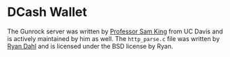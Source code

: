 # DCash Wallet

The Gunrock server was written by [Professor Sam King](https://bob.cs.ucdavis.edu) from UC Davis and is actively maintained by him as well. 
The `http_parse.c` file was written by [Ryan Dahl](https://github.com/ry) and is licensed under the BSD license by Ryan.
